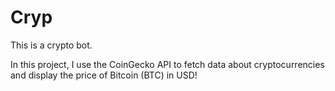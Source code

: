 # Cryp
This is a crypto bot. 

In this project, I use the CoinGecko API to fetch data about cryptocurrencies and display the price of Bitcoin (BTC) in USD!

